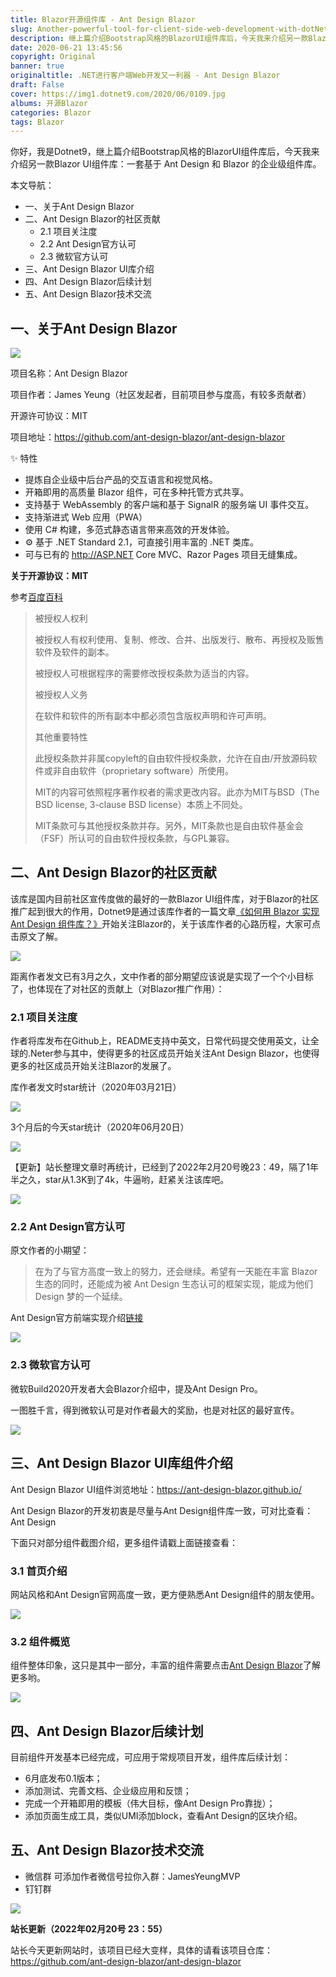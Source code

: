 ```yaml
---
title: Blazor开源组件库 - Ant Design Blazor
slug: Another-powerful-tool-for-client-side-web-development-with-dotNet-Ant-Design-Blazer
description: 继上篇介绍Bootstrap风格的BlazorUI组件库后，今天我来介绍另一款Blazor UI组件库：一套基于 Ant Design 和 Blazor 的企业级组件库。
date: 2020-06-21 13:45:56
copyright: Original
banner: true
originaltitle: .NET进行客户端Web开发又一利器 - Ant Design Blazor
draft: False
cover: https://img1.dotnet9.com/2020/06/0109.jpg
albums: 开源Blazor
categories: Blazor
tags: Blazor
---
```


你好，我是Dotnet9，继上篇介绍Bootstrap风格的BlazorUI组件库后，今天我来介绍另一款Blazor UI组件库：一套基于 Ant Design 和 Blazor 的企业级组件库。

本文导航：

- 一、关于Ant Design Blazor
- 二、Ant Design Blazor的社区贡献
  - 2.1 项目关注度
  - 2.2 Ant Design官方认可
  - 2.3 微软官方认可
- 三、Ant Design Blazor UI库介绍
- 四、Ant Design Blazor后续计划
- 五、Ant Design Blazor技术交流

## 一、关于Ant Design Blazor

![](https://img1.dotnet9.com/2020/06/0101.png)

项目名称：Ant Design Blazor

项目作者：James Yeung（社区发起者，目前项目参与度高，有较多贡献者）

开源许可协议：MIT

项目地址：https://github.com/ant-design-blazor/ant-design-blazor

✨ 特性

- 提炼自企业级中后台产品的交互语言和视觉风格。
- 开箱即用的高质量 Blazor 组件，可在多种托管方式共享。
- 支持基于 WebAssembly 的客户端和基于 SignalR 的服务端 UI 事件交互。
- 支持渐进式 Web 应用（PWA）
- 使用 C# 构建，多范式静态语言带来高效的开发体验。
- ⚙️ 基于 .NET Standard 2.1，可直接引用丰富的 .NET 类库。
- 可与已有的 http://ASP.NET Core MVC、Razor Pages 项目无缝集成。

**关于开源协议：MIT**

参考[百度百科](https://baike.baidu.com/item/MIT%25E8%25AE%25B8%25E5%258F%25AF%25E8%25AF%2581/6671281%3Ffr%3Daladdin)

>被授权人权利
>
>被授权人有权利使用、复制、修改、合并、出版发行、散布、再授权及贩售软件及软件的副本。
>
>被授权人可根据程序的需要修改授权条款为适当的内容。
>
>被授权人义务
>
>在软件和软件的所有副本中都必须包含版权声明和许可声明。
>
>其他重要特性
>
>此授权条款并非属copyleft的自由软件授权条款，允许在自由/开放源码软件或非自由软件（proprietary software）所使用。
>
>MIT的内容可依照程序著作权者的需求更改内容。此亦为MIT与BSD（The BSD license, 3-clause BSD license）本质上不同处。
>
>MIT条款可与其他授权条款并存。另外，MIT条款也是自由软件基金会（FSF）所认可的自由软件授权条款，与GPL兼容。

## 二、Ant Design Blazor的社区贡献

该库是国内目前社区宣传度做的最好的一款Blazor UI组件库，对于Blazor的社区推广起到很大的作用，Dotnet9是通过该库作者的一篇文章[《如何用 Blazor 实现 Ant Design 组件库？》](https://mp.weixin.qq.com/s/Bhvp4EKgKh-lMyh6v3_Ayg)开始关注Blazor的，关于该库作者的心路历程，大家可点击原文了解。

![](https://img1.dotnet9.com/2020/06/0102.jpg)

距离作者发文已有3月之久，文中作者的部分期望应该说是实现了一个个小目标了，也体现在了对社区的贡献上（对Blazor推广作用）：

### 2.1 项目关注度

作者将库发布在Github上，README支持中英文，日常代码提交使用英文，让全球的.Neter参与其中，使得更多的社区成员开始关注Ant Design Blazor，也使得更多的社区成员开始关注Blazor的发展了。

库作者发文时star统计（2020年03月21日）

![](https://img1.dotnet9.com/2020/06/0103.jpg)

3个月后的今天star统计（2020年06月20日）

![](https://img1.dotnet9.com/2020/06/0104.jpg)

【更新】站长整理文章时再统计，已经到了2022年2月20号晚23：49，隔了1年半之久，star从1.3K到了4k，牛逼哟，赶紧关注该库吧。

![](https://img1.dotnet9.com/2020/06/0105.png)


### 2.2 Ant Design官方认可

原文作者的小期望：

>在为了与官方高度一致上的努力，还会继续。希望有一天能在丰富 Blazor 生态的同时，还能成为被 Ant Design 生态认可的框架实现，能成为他们 Design 梦的一个延续。

Ant Design官方前端实现介绍[链接](https://ant.design/docs/spec/introduce-cn%23%25E5%2589%258D%25E7%25AB%25AF%25E5%25AE%259E%25E7%258E%25B0)

![](https://img1.dotnet9.com/2020/06/0106.jpg)

### 2.3 微软官方认可

微软Build2020开发者大会Blazor介绍中，提及Ant Design Pro。

一图胜千言，得到微软认可是对作者最大的奖励，也是对社区的最好宣传。

![](https://img1.dotnet9.com/2020/06/0107.jpg)

## 三、Ant Design Blazor UI库组件介绍

Ant Design Blazor UI组件浏览地址：https://ant-design-blazor.github.io/

Ant Design Blazor的开发初衷是尽量与Ant Design组件库一致，可对比查看：Ant Design

下面只对部分组件截图介绍，更多组件请戳上面链接查看：

### 3.1 首页介绍

网站风格和Ant Design官网高度一致，更方便熟悉Ant Design组件的朋友使用。

![](https://img1.dotnet9.com/2020/06/0108.jpg)

### 3.2 组件概览

组件整体印象，这只是其中一部分，丰富的组件需要点击[Ant Design Blazor](https://ant-design-blazor.github.io/)了解更多哟。

![](https://img1.dotnet9.com/2020/06/0109.jpg)

## 四、Ant Design Blazor后续计划

目前组件开发基本已经完成，可应用于常规项目开发，组件库后续计划：

- 6月底发布0.1版本；
- 添加测试、完善文档、企业级应用和反馈；
- 完成一个开箱即用的模板（伟大目标，像Ant Design Pro靠拢）；
- 添加页面生成工具，类似UMI添加block，查看Ant Design的区块介绍。

## 五、Ant Design Blazor技术交流

- 微信群 可添加作者微信号拉你入群：JamesYeungMVP
- 钉钉群

![](https://img1.dotnet9.com/2020/06/0110.png)

**站长更新（2022年02月20号 23：55）**

站长今天更新网站时，该项目已经大变样，具体的请看该项目仓库：https://github.com/ant-design-blazor/ant-design-blazor